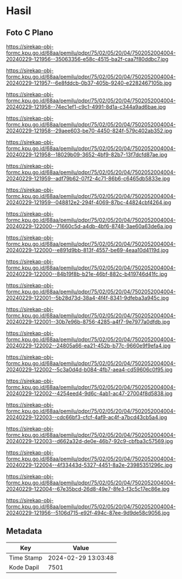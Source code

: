 # Hasil

## Foto C Plano

https://sirekap-obj-formc.kpu.go.id/68aa/pemilu/pdpr/75/02/05/20/04/7502052004004-20240229-121956--35063356-e58c-4515-ba2f-caa7f80ddbc7.jpg

https://sirekap-obj-formc.kpu.go.id/68aa/pemilu/pdpr/75/02/05/20/04/7502052004004-20240229-121957--6e8fddcb-0b37-405b-9240-e2282467105b.jpg

https://sirekap-obj-formc.kpu.go.id/68aa/pemilu/pdpr/75/02/05/20/04/7502052004004-20240229-121958--74ec1ef1-c9c1-4991-8d1a-c344a9ad6bae.jpg

https://sirekap-obj-formc.kpu.go.id/68aa/pemilu/pdpr/75/02/05/20/04/7502052004004-20240229-121958--29aee603-be70-4450-824f-579c402ab352.jpg

https://sirekap-obj-formc.kpu.go.id/68aa/pemilu/pdpr/75/02/05/20/04/7502052004004-20240229-121958--18029b09-3652-4bf9-82b7-13f7dcfd87ae.jpg

https://sirekap-obj-formc.kpu.go.id/68aa/pemilu/pdpr/75/02/05/20/04/7502052004004-20240229-121959--adf79b62-07f2-4c71-86b6-c6465db5833e.jpg

https://sirekap-obj-formc.kpu.go.id/68aa/pemilu/pdpr/75/02/05/20/04/7502052004004-20240229-121959--048812e2-294f-4069-87bc-44824cbf4264.jpg

https://sirekap-obj-formc.kpu.go.id/68aa/pemilu/pdpr/75/02/05/20/04/7502052004004-20240229-122000--71660c5d-a4db-4bf6-8748-3ae60a63de6a.jpg

https://sirekap-obj-formc.kpu.go.id/68aa/pemilu/pdpr/75/02/05/20/04/7502052004004-20240229-122000--e891d9bb-813f-4557-be69-4eaa10d4119d.jpg

https://sirekap-obj-formc.kpu.go.id/68aa/pemilu/pdpr/75/02/05/20/04/7502052004004-20240229-122000--84b19f8b-b21e-46bf-882c-b419746d41fc.jpg

https://sirekap-obj-formc.kpu.go.id/68aa/pemilu/pdpr/75/02/05/20/04/7502052004004-20240229-122001--5b28d73d-38a4-4f4f-8341-9dfeba3a945c.jpg

https://sirekap-obj-formc.kpu.go.id/68aa/pemilu/pdpr/75/02/05/20/04/7502052004004-20240229-122001--30b7e96b-8756-4285-a4f7-9e7977a0dfdb.jpg

https://sirekap-obj-formc.kpu.go.id/68aa/pemilu/pdpr/75/02/05/20/04/7502052004004-20240229-122002--24805a66-ea21-452b-b77c-9660e9f9efa4.jpg

https://sirekap-obj-formc.kpu.go.id/68aa/pemilu/pdpr/75/02/05/20/04/7502052004004-20240229-122002--5c3a0d4d-b084-4fb7-aea4-cd59606c0f95.jpg

https://sirekap-obj-formc.kpu.go.id/68aa/pemilu/pdpr/75/02/05/20/04/7502052004004-20240229-122002--4254eed4-9d6c-4ab1-ac47-27004f8d5838.jpg

https://sirekap-obj-formc.kpu.go.id/68aa/pemilu/pdpr/75/02/05/20/04/7502052004004-20240229-122003--cdc66bf3-cfcf-4af9-ac4f-a7bcd43cb5a4.jpg

https://sirekap-obj-formc.kpu.go.id/68aa/pemilu/pdpr/75/02/05/20/04/7502052004004-20240229-122003--d662a32d-de0e-46b7-92c9-cbfba3c57569.jpg

https://sirekap-obj-formc.kpu.go.id/68aa/pemilu/pdpr/75/02/05/20/04/7502052004004-20240229-122004--4f33443d-5327-4451-8a2e-23985351296c.jpg

https://sirekap-obj-formc.kpu.go.id/68aa/pemilu/pdpr/75/02/05/20/04/7502052004004-20240229-122004--67e35bcd-26d8-49e7-8fe3-f3c5c17ec86e.jpg

https://sirekap-obj-formc.kpu.go.id/68aa/pemilu/pdpr/75/02/05/20/04/7502052004004-20240229-121956--5106d715-e92f-494c-87ee-9d9de58c9056.jpg


## Metadata

| Key        | Value               |
| ---------- | ------------------- |
| Time Stamp | 2024-02-29 13:03:48 |
| Kode Dapil | 7501                |



